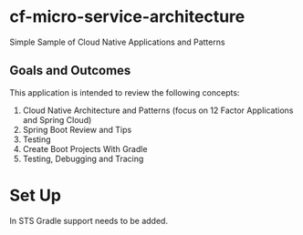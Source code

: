 # cf-micro-service-architecture
Simple Sample of Cloud Native Applications and Patterns

## Goals and Outcomes

This application is intended to review the following concepts:

1. Cloud Native Architecture and Patterns (focus on 12 Factor Applications and Spring Cloud)
2. Spring Boot Review and Tips
3. Testing
4. Create Boot Projects With Gradle
5. Testing, Debugging and Tracing


# Set Up

In STS Gradle support needs to be added.


